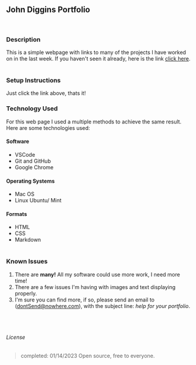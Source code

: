 ## John Diggins Portfolio

<br>

### Description
This is a simple webpage with links to many of the projects I have worked on in the last week.  If you haven't seen it already, here is the link [click here](https://john-dig.github.io/portfolio/).
<br><br>

### Setup Instructions
  Just click the link above, thats it!

### Technology Used
  For this web page I used a multiple methods to achieve the same result.  Here are some technologies used:

  #### Software
  
  * VSCode
  * Git and GitHub
  * Google Chrome

  #### Operating Systems
  * Mac OS
  * Linux Ubuntu/ Mint

  #### Formats
  * HTML
  * CSS
  * Markdown
<br><br>

  ### Known Issues
  1. There are **many!** All my software could use more work, I need more time!
  2. There are a few issues I'm having with images and text displaying properly.
  3. I'm sure you can find more, if so, please send an email to (dontSend@nowhere.com), with the subject line: _help for your portfolio_. 

<br><br>

  ###### License

  >completed: 01/14/2023   Open source, free to everyone.


